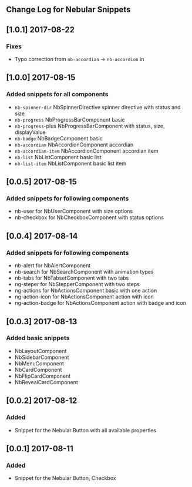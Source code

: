 ## Change Log for Nebular Snippets

## [1.0.1] 2017-08-22

### Fixes

- Typo correction from `nb-accordian` -> `nb-accordion` in

## [1.0.0] 2017-08-15

### Added snippets for all components

- `nb-spinner-dir` NbSpinnerDirective spinner directive with status and size
- `nb-progress` NbProgressBarComponent basic
- `nb-progress`-plus NbProgressBarComponent with status, size, displayValue
- `nb-badge` NbBadgeComponent basic
- `nb-accordian` NbAccordionComponent accordian
- `nb-accordian-item` NbAccordionComponent accordian item
- `nb-list` NbListComponent basic list
- `nb-list-item` NbListComponent basic list item

## [0.0.5] 2017-08-15

### Added snippets for following components

- nb-user for NbUserComponent with size options
- nb-checkbox for NbCheckboxComponent with status options

## [0.0.4] 2017-08-14

### Added snippets for following components

- nb-alert for NbAlertComponent
- nb-search for NbSearchComponent with animation types
- nb-tabs for NbTabsetComponent with two tabs
- ng-steper for NbStepperComponent with two steps
- ng-actions for NbActionsComponent basic with one action
- ng-action-icon for NbActionsComponent action with icon
- ng-action-badge for NbActionsComponent action with badge and icon

## [0.0.3] 2017-08-13

### Added basic snippets

- NbLayoutComponent
- NbSidebarComponent
- NbMenuComponent
- NbCardComponent
- NbFlipCardComponent
- NbRevealCardComponent

## [0.0.2] 2017-08-12

### Added

- Snippet for the Nebular Button with all available properties

## [0.0.1] 2017-08-11

### Added

- Snippet for the Nebular Button, Checkbox
